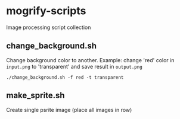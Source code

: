 # mogrify-scripts
Image processing script collection

## change_background.sh
Change background color to another. Example: change 'red' color in `input.png` to 'transparent' and save result in `output.png`
```
./change_background.sh -f red -t transparent
```

## make_sprite.sh
Create single psrite image (place all images in row)
